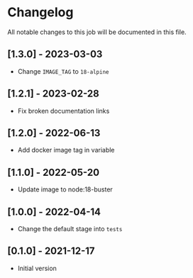 # Changelog
All notable changes to this job will be documented in this file.

## [1.3.0] - 2023-03-03
* Change `IMAGE_TAG` to `18-alpine`

## [1.2.1] - 2023-02-28
* Fix broken documentation links

## [1.2.0] - 2022-06-13
* Add docker image tag in variable 

## [1.1.0] - 2022-05-20
* Update image to node:18-buster

## [1.0.0] - 2022-04-14
* Change the default stage into `tests`

## [0.1.0] - 2021-12-17
* Initial version